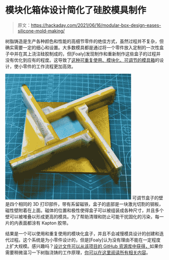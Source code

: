 # 模块化箱体设计简化了硅胶模具制作

> 原文：<https://hackaday.com/2021/06/16/modular-box-design-eases-silicone-mold-making/>

树脂铸造是生产各种颜色和性能的高细节零件的绝佳方式，虽然过程并不复杂，但确实需要一定的细心和设置。大多数模具都是通过将一个零件放入定制的一次性盒子中并在其上浇注硅胶制成的，但[Foaly]发现制作和重新制作这些盒子的过程并没有优化到应有的程度。这导致了[这种可重复使用、模块化、可调节的模具箱](https://silica.io/modular-mold-box-for-resin-casting/)的设计，使小零件的工作流程更加高效。

[![](img/baaa90c9faf6bd26ac990f88ba3bd656.png)](https://hackaday.com/wp-content/uploads/2021/06/Modular-box-mold-filled.jpg) 可调节盒子的壁是四个相同的 3D 打印部件，带有系留磁铁，盒子的底部是一块激光切割的钢板，磁性壁附着在上面。磁体的位置和极性使得盒子可以被组装成各种尺寸，并且多个壁可以被堆叠以形成更高的模具。为了帮助清理和防止可能干扰固化的污染，每一片的内表面都涂有 Kapton 胶带。

结果是一个可以使用和重复使用的模块化盒子，并且不会减慢模具设计的创建和迭代过程。这个系统是为小零件设计的，但是[Foaly]认为没有理由不能在一定程度上扩大规模。感兴趣吗？[设计文件可以从该项目的 GitHub 资源库中获得，](https://github.com/Foalyy/casting_mag_box)如果你需要稍微温习一下树脂浇铸的工作原理，[你可以在这里阅读所有相关内容](https://hackaday.com/2016/02/09/learn-resin-casting-techniques-duplicating-plastic-parts/)。